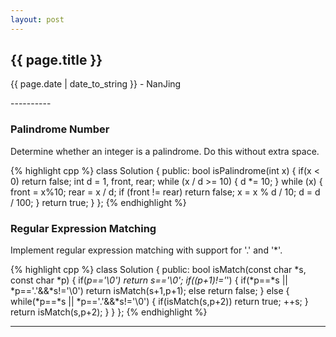 ```yaml
---
layout: post
---
```


<h2>{{ page.title }}</h2>
<p class='meta'>{{ page.date | date_to_string }} - NanJing</p>
----------

### Palindrome Number ###
Determine whether an integer is a palindrome. Do this without extra space.

{% highlight cpp %}
class Solution {
public:
    bool isPalindrome(int x) {
        if(x < 0)
            return false;
    	int d = 1, front, rear;
    	while (x / d >= 10)
    	{
    		d *= 10;
    	}
    	while (x)
    	{
    		front = x%10;
    		rear = x / d;
    		if (front != rear)
    			return false;
    		x = x % d / 10;
    		d = d / 100;
    	}
    	return true;
    }
};
{% endhighlight %}

### Regular Expression Matching ###
Implement regular expression matching with support for '.' and '*'.

{% highlight cpp %}
class Solution {
public:
    bool isMatch(const char *s, const char *p) {
        if(*p=='\0')
            return *s=='\0';
        if(*(p+1)!='*')
        {
            if(*p==*s || *p=='.'&&*s!='\0')
                return isMatch(s+1,p+1);
            else
                return false;
        }
        else
        {
            while(*p==*s || *p=='.'&&*s!='\0')
            {
                if(isMatch(s,p+2))
                    return true;
                ++s;
            }
            return isMatch(s,p+2);
        }
    }
};
{% endhighlight %}


----------
